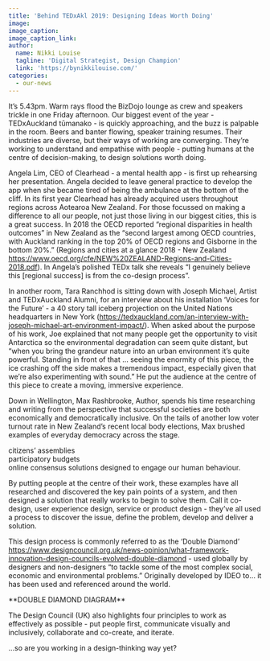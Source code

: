 ```yaml
---
title: 'Behind TEDxAkl 2019: Designing Ideas Worth Doing'
image:
image_caption:
image_caption_link:
author:
  name: Nikki Louise
  tagline: 'Digital Strategist, Design Champion'
  link: 'https://bynikkilouise.com/'
categories:
  - our-news
---
```


It’s 5.43pm. Warm rays flood the BizDojo lounge as crew and speakers trickle in one Friday afternoon. Our biggest event of the year - TEDxAuckland tūmanako - is quickly approaching, and the buzz is palpable in the room. Beers and banter flowing, speaker training resumes. Their industries are diverse, but their ways of working are converging. They’re working to understand and empathise with people - putting humans at the centre of decision-making, to design solutions worth doing.&nbsp;

Angela Lim, CEO of Clearhead - a mental health app - is first up rehearsing her presentation. Angela decided to leave general practice to develop the app when she became tired of being the ambulance at the bottom of the cliff. In its first year Clearhead has already acquired users throughout regions across Aotearoa New Zealand. For those focussed on making a difference to all our people, not just those living in our biggest cities, this is a great success. In 2018 the OECD reported “regional disparities in health outcomes” in New Zealand as the “second largest among OECD countries, with Auckland ranking in the top 20% of OECD regions and Gisborne in the bottom 20%.” (Regions and cities at a glance 2018 - New Zealand https://www.oecd.org/cfe/NEW%20ZEALAND-Regions-and-Cities-2018.pdf). In Angela’s polished TEDx talk she reveals “I genuinely believe this \[regional success\] is from the co-design process”.&nbsp;

In another room, Tara Ranchhod is sitting down with Joseph Michael, Artist and TEDxAuckland Alumni, for an interview about his installation ‘Voices for the Future’ - a 40 story tall iceberg projection on the United Nations headquarters in New York (https://tedxauckland.com/an-interview-with-joseph-michael-art-environment-impact/). When asked about the purpose of his work, Joe explained that not many people get the opportunity to visit Antarctica so the environmental degradation can seem quite distant, but “when you bring the grandeur nature into an urban environment it’s quite powerful. Standing in front of that … seeing the enormity of this piece, the ice crashing off the side makes a tremendous impact, especially given that we’re also experimenting with sound.” He put the audience at the centre of this piece to create a moving, immersive experience.&nbsp;

Down in Wellington, Max Rashbrooke, Author, spends his time researching and writing from the perspective that successful societies are both economically and democratically inclusive. On the tails of another low voter turnout rate in New Zealand’s recent local body elections, Max brushed examples of everyday democracy across the stage.&nbsp;

citizens’ assemblies<br>participatory budgets<br>online consensus solutions designed to engage our human behaviour.&nbsp;

By putting people at the centre of their work, these examples have all researched and discovered the key pain points of a system, and then designed a solution that really works to begin to solve them. Call it co-design, user experience design, service or product design - they’ve all used a process to discover the issue, define the problem, develop and deliver a solution.&nbsp;

This design process is commonly referred to as the ‘Double Diamond’ https://www.designcouncil.org.uk/news-opinion/what-framework-innovation-design-councils-evolved-double-diamond - used globally by designers and non-designers “to tackle some of the most complex social, economic and environmental problems.” Originally developed by IDEO to… it has been used and referenced around the world.&nbsp;

\*\*DOUBLE DIAMOND DIAGRAM\*\*

The Design Council (UK) also highlights four principles to work as effectively as possible - put people first, communicate visually and inclusively, collaborate and co-create, and iterate.&nbsp;

…so are you working in a design-thinking way yet?